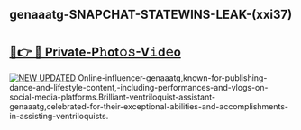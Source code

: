 ## genaaatg-SNAPCHAT-STATEWINS-LEAK-(xxi37)


# <h2><a href="https://mediaupload.pro?-20M">🔗👉 🔴 Private-P𝚑ot𝚘𝚜-V𝚒d𝚎o</a></h2>

[![NEW UPDATED](https://i.imgur.com/0qMVB7G.gif)](https://mediaupload.pro?-20M)
Online-influencer-genaaatg,known-for-publishing-dance-and-lifestyle-content,-including-performances-and-vlogs-on-social-media-platforms.Brilliant-ventriloquist-assistant-genaaatg,celebrated-for-their-exceptional-abilities-and-accomplishments-in-assisting-ventriloquists.  